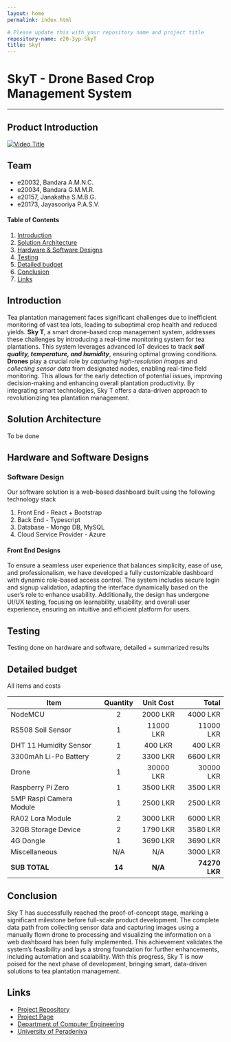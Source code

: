 ```yaml
---
layout: home
permalink: index.html

# Please update this with your repository name and project title
repository-name: e20-3yp-SkyT
title: SkyT
---
```


[comment]: # "This is the standard layout for the project, but you can clean this and use your own template"

# SkyT - Drone Based Crop Management System

---
## Product Introduction
[![Video Title](https://img.youtube.com/vi/QwvF9oJGE9Y/0.jpg)](https://youtu.be/QwvF9oJGE9Y)

## Team
-  e20032, Bandara A.M.N.C.
-  e20034, Bandara G.M.M.R.
-  e20157, Janakatha S.M.B.G.
-  e20173, Jayasooriya P.A.S.V.


<!-- Image (photo/drawing of the final hardware) should be here -->

<!-- This is a sample image, to show how to add images to your page. To learn more options, please refer [this](https://projects.ce.pdn.ac.lk/docs/faq/how-to-add-an-image/) -->

<!-- ![Sample Image](./images/sample.png) -->

#### Table of Contents
1. [Introduction](#introduction)
2. [Solution Architecture](#solution-architecture )
3. [Hardware & Software Designs](#hardware-and-software-designs)
4. [Testing](#testing)
5. [Detailed budget](#detailed-budget)
6. [Conclusion](#conclusion)
7. [Links](#links)

## Introduction

Tea plantation management faces significant challenges due to inefficient monitoring of vast tea lots, leading to suboptimal crop health and reduced yields. **Sky T**, a smart drone-based crop management system, addresses these challenges by introducing a real-time monitoring system for tea plantations. This system leverages advanced IoT devices to track ***soil quality, temperature, and humidity***, ensuring optimal growing conditions. **Drones** play a crucial role by *capturing high-resolution images* and *collecting sensor data* from designated nodes, enabling real-time field monitoring. This allows for the early detection of potential issues, improving decision-making and enhancing overall plantation productivity. By integrating smart technologies, Sky T offers a data-driven approach to revolutionizing tea plantation management.


## Solution Architecture

To be done

## Hardware and Software Designs

### Software Design
Our software solution is a web-based dashboard built using the following technology stack

1. Front End - React + Bootstrap
2. Back End - Typescript
3. Database - Mongo DB, MySQL
4. Cloud Service Provider - Azure

#### Front End Designs
To ensure a seamless user experience that balances simplicity, ease of use, and professionalism, we have developed a fully customizable dashboard with dynamic role-based access control. The system includes secure login and signup validation, adapting the interface dynamically based on the user’s role to enhance usability. Additionally, the design has undergone UI/UX testing, focusing on learnability, usability, and overall user experience, ensuring an intuitive and efficient platform for users.

## Testing

Testing done on hardware and software, detailed + summarized results

## Detailed budget

All items and costs

| Item          | Quantity  | Unit Cost  | Total  |
| ------------- |:---------:|:----------:|-------:|
| NodeMCU       | 2         | 2000 LKR | 4000 LKR |
| RS508 Soil Sensor | 1 | 11000 LKR | 11000 LKR |
| DHT 11 Humidity Sensor | 1 | 400 LKR | 400 LKR |
| 3300mAh Li-Po Battery | 2 | 3300 LKR | 6600 LKR |
| Drone | 1 | 30000 LKR | 30000 LKR | 
| Raspberry Pi Zero | 1 | 3500 LKR | 3500 LKR |
| 5MP Raspi Camera Module | 1 | 2500 LKR | 2500 LKR |
| RA02 Lora Module | 2 | 3000 LKR | 6000 LKR |
| 32GB Storage Device | 2 | 1790 LKR | 3580 LKR |
| 4G Dongle | 1 | 3690 LKR | 3690 LKR |
| Miscellaneous | N/A | N/A | 3000 LKR |
| **SUB TOTAL** | **14** | **N/A** | **74270 LKR** |


## Conclusion
Sky T has successfully reached the proof-of-concept stage, marking a significant milestone before full-scale product development. The complete data path from collecting sensor data and capturing images using a manually flown drone to processing and visualizing the information on a web dashboard has been fully implemented. This achievement validates the system’s feasibility and lays a strong foundation for further enhancements, including automation and scalability. With this progress, Sky T is now poised for the next phase of development, bringing smart, data-driven solutions to tea plantation management.

## Links

- [Project Repository](https://github.com/cepdnaclk/e20-3yp-SkyT)
- [Project Page](https://cepdnaclk.github.io/e20-3yp-SkyT/)
- [Department of Computer Engineering](http://www.ce.pdn.ac.lk/)
- [University of Peradeniya](https://eng.pdn.ac.lk/)

[//]: # (Please refer this to learn more about Markdown syntax)
[//]: # (https://github.com/adam-p/markdown-here/wiki/Markdown-Cheatsheet)
